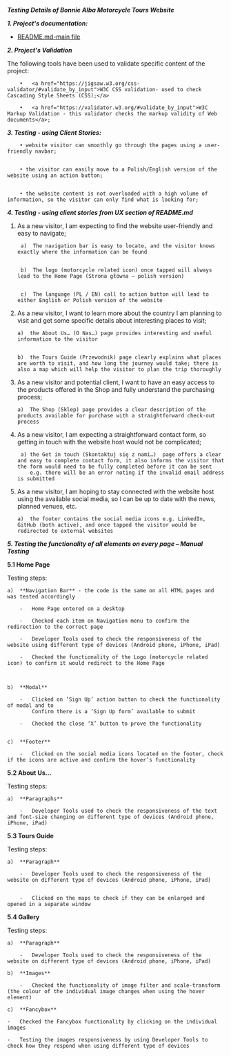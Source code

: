 ***Testing Details of Bonnie Alba Motorcycle Tours Website***

        
***1. Project's documentation:***


- <a href="https://github.com/KrisK1978/Bonnie-Alba-Motorcycle-Tours-Milestone1-UCFD/blob/master/README.md">README.md-main file</a>





***2. Project's Validation***



The following tools have been used to validate specific content of the project:


        •   <a href="https://jigsaw.w3.org/css-validator/#validate_by_input">W3C CSS validation- used to check Cascading Style Sheets (CSS);</a> 

        •   <a href="https://validator.w3.org/#validate_by_input">W3C Markup Validation - this validator checks the markup validity of Web documents</a>;



***3. Testing - using Client Stories:***


        • website visitor can smoothly go through the pages using a user-friendly navbar;
        

        • the visitor can easily move to a Polish/English version of the website using an action button;


        • the website content is not overloaded with a high volume of information, so the visitor can only find what is looking for;


***4. Testing - using client stories from UX section of README.md***


1. As a new visitor, I am expecting to find the website user-friendly and easy to navigate;


        a)	The navigation bar is easy to locate, and the visitor knows exactly where the information can be found


        b)	The logo (motorcycle related icon) once tapped will always lead to the Home Page (Strona główna – polish version)


        c)	The language (PL / EN) call to action button will lead to either English or Polish version of the website


2.	As a new visitor, I want to learn more about the country I am planning to visit and get some specific details about interesting places to visit;


        a)	the About Us… (O Nas…) page provides interesting and useful information to the visitor


        b)	the Tours Guide (Przewodnik) page clearly explains what places are worth to visit, and how long the journey would take; there is also a map which will help the visitor to plan the trip thoroughly


3.	As a new visitor and potential client, I want to have an easy access to the products offered in the Shop and fully understand the purchasing process;


        a)	The Shop (Sklep) page provides a clear description of the products available for purchase with a straightforward check-out process



4.	As a new visitor, I am expecting a straightforward contact form, so getting in touch with the website host would not be complicated;


         a) the Get in touch (Skontaktuj się z nami…)  page offers a clear and easy to complete contact form, it also informs the visitor that the form would need to be fully completed before it can be sent
            e.g. there will be an error noting if the invalid email address is submitted



5.	As a new visitor, I am hoping to stay connected with the website host using the available social media, so I can be up to date with the news, planned venues, etc.


        a)	the footer contains the social media icons e.g. LinkedIn, GitHub (both active), and once tapped the visitor would be redirected to external websites 



***5. Testing the functionality of all elements on every page – Manual Testing***

**5.1 Home Page**


Testing steps:

    a)	**Navigation Bar** - the code is the same on all HTML pages and was tested accordingly

        -	Home Page entered on a desktop

        -	Checked each item on Navigation menu to confirm the redirection to the correct page

        -	Developer Tools used to check the responsiveness of the website using different type of devices (Android phone, iPhone, iPad)

        -	Checked the functionality of the Logo (motorcycle related icon) to confirm it would redirect to the Home Page


    
    b)	**Modal**

        -	Clicked on ‘Sign Up’ action button to check the functionality of modal and to 
            Confirm there is a ‘Sign Up form’ available to submit

        -	Checked the close ‘X’ button to prove the functionality
        
    
    c)	**Footer**

        -	Clicked on the social media icons located on the footer, check if the icons are active and confirm the hover’s functionality 

    
    
    
**5.2 About Us…**


Testing steps:

    a)	**Paragraphs** 

        -	Developer Tools used to check the responsiveness of the text and font-size changing on different type of devices (Android phone, iPhone, iPad)


**5.3 Tours Guide**


Testing steps:
	
    a)	**Paragraph**

        -	Developer Tools used to check the responsiveness of the website on different type of devices (Android phone, iPhone, iPad)


        -	Clicked on the maps to check if they can be enlarged and opened in a separate window


**5.4 Gallery**


Testing steps:
	
    a)	**Paragraph**
    
        -	Developer Tools used to check the responsiveness of the website on different type of devices (Android phone, iPhone, iPad)

    b)	**Images**

        -	Checked the functionality of image filter and scale-transform (the colour of the individual image changes when using the hover element)

    c)	**Fancybox**

    -	Checked the Fancybox functionality by clicking on the individual images

    -	Testing the images responsiveness by using Developer Tools to check how they respond when using different type of devices 

